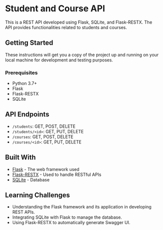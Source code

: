 # Student and Course API

This is a REST API developed using Flask, SQLite, and Flask-RESTX. The API provides functionalities related to students and courses.

## Getting Started

These instructions will get you a copy of the project up and running on your local machine for development and testing purposes.

### Prerequisites

- Python 3.7+
- Flask
- Flask-RESTX
- SQLite


## API Endpoints

- `/students`: GET, POST, DELETE
- `/students/<id>`: GET, PUT, DELETE
- `/courses`: GET, POST, DELETE
- `/courses/<id>`: GET, PUT, DELETE

## Built With

- [Flask](http://flask.pocoo.org/) - The web framework used
- [Flask-RESTX](https://flask-restx.readthedocs.io/en/latest/) - Used to handle RESTful APIs
- [SQLite](https://www.sqlite.org/index.html) - Database

## Learning Challenges

- Understanding the Flask framework and its application in developing REST APIs.
- Integrating SQLite with Flask to manage the database.
- Using Flask-RESTX to automatically generate Swagger UI.

